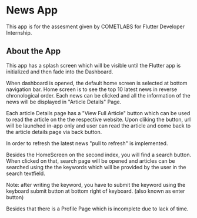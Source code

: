 # News App

This app is for the assesment given by COMETLABS for Flutter Developer Internship.

## About the App

This app has a splash screen which will be visible until the Flutter app is initialized and then fade into the Dashboard. 

When dashboard is opened, the default home screen is selected at bottom navigation bar. Home screen is to see the top 10 latest news in reverse chronological order. Each news can be clicked and all the information of the news will be displayed in "Article Details" Page.

Each article Details page has a "View Full Article" button which can be used to read the article on the the respective website. Upon cliking the button, url will be launched in-app only and user can read the article and come back to the article details page via back button.

In order to refresh the latest news "pull to refresh" is implemented.

Besides the HomeScreen on the second index, you will find a search button. When clicked on that, search page will be opened and articles can be searched using the the keywords which will be provided by the user in the search textfield.

Note: after writing the keyword, you have to submit the keyword using the keyboard submit button at bottom right of keyboard. (also known as enter button)

Besides that there is a Profile Page which is incomplete due to lack of time. 


